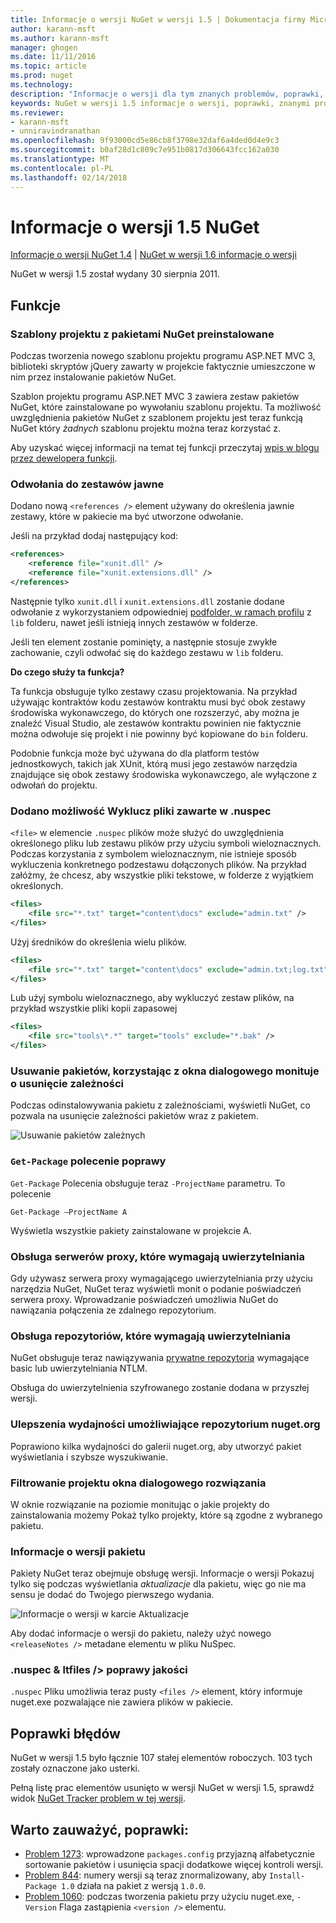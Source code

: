 ```yaml
---
title: Informacje o wersji NuGet w wersji 1.5 | Dokumentacja firmy Microsoft
author: karann-msft
ms.author: karann-msft
manager: ghogen
ms.date: 11/11/2016
ms.topic: article
ms.prod: nuget
ms.technology: 
description: "Informacje o wersji dla tym znanych problemów, poprawki, dodatkowe funkcje i dcr NuGet w wersji 1.5."
keywords: NuGet w wersji 1.5 informacje o wersji, poprawki, znanymi problemami, nowe funkcje, dcr
ms.reviewer:
- karann-msft
- unniravindranathan
ms.openlocfilehash: 9f93000cd5e86cb8f3798e32daf6a4ded0d4e9c3
ms.sourcegitcommit: b0af28d1c809c7e951b0817d306643fcc162a030
ms.translationtype: MT
ms.contentlocale: pl-PL
ms.lasthandoff: 02/14/2018
---
```

# <a name="nuget-15-release-notes"></a>Informacje o wersji 1.5 NuGet

[Informacje o wersji NuGet 1.4](../release-notes/nuget-1.4.md) | [NuGet w wersji 1.6 informacje o wersji](../release-notes/nuget-1.6.md)

NuGet w wersji 1.5 został wydany 30 sierpnia 2011.

## <a name="features"></a>Funkcje

### <a name="project-templates-with-preinstalled-nuget-packages"></a>Szablony projektu z pakietami NuGet preinstalowane
Podczas tworzenia nowego szablonu projektu programu ASP.NET MVC 3, biblioteki skryptów jQuery zawarty w projekcie faktycznie umieszczone w nim przez instalowanie pakietów NuGet.

Szablon projektu programu ASP.NET MVC 3 zawiera zestaw pakietów NuGet, które zainstalowane po wywołaniu szablonu projektu. Ta możliwość uwzględnienia pakietów NuGet z szablonem projektu jest teraz funkcją NuGet który _żadnych_ szablonu projektu można teraz korzystać z.

Aby uzyskać więcej informacji na temat tej funkcji przeczytaj [wpis w blogu przez dewelopera funkcji](http://blogs.msdn.com/b/marcinon/archive/2011/07/08/project-templates-and-preinstalled-nuget-packages.aspx).

### <a name="explicit-assembly-references"></a>Odwołania do zestawów jawne

Dodano nową `<references />` element używany do określenia jawnie zestawy, które w pakiecie ma być utworzone odwołanie.

Jeśli na przykład dodaj następujący kod:

```xml
<references>
    <reference file="xunit.dll" />
    <reference file="xunit.extensions.dll" />
</references>
```

Następnie tylko `xunit.dll` i `xunit.extensions.dll` zostanie dodane odwołanie z wykorzystaniem odpowiedniej [podfolder, w ramach profilu](../reference/nuspec.md#explicit-assembly-references) z `lib` folderu, nawet jeśli istnieją innych zestawów w folderze.

Jeśli ten element zostanie pominięty, a następnie stosuje zwykłe zachowanie, czyli odwołać się do każdego zestawu w `lib` folderu.

__Do czego służy ta funkcja?__

Ta funkcja obsługuje tylko zestawy czasu projektowania. Na przykład używając kontraktów kodu zestawów kontraktu musi być obok zestawy środowiska wykonawczego, do których one rozszerzyć, aby można je znaleźć Visual Studio, ale zestawów kontraktu powinien nie faktycznie można odwołuje się projekt i nie powinny być kopiowane do `bin` folderu.

Podobnie funkcja może być używana do dla platform testów jednostkowych, takich jak XUnit, którą musi jego zestawów narzędzia znajdujące się obok zestawy środowiska wykonawczego, ale wyłączone z odwołań do projektu.

### <a name="added-ability-to-exclude-files-in-the-nuspec"></a>Dodano możliwość Wyklucz pliki zawarte w .nuspec
`<file>` w elemencie `.nuspec` plików może służyć do uwzględnienia określonego pliku lub zestawu plików przy użyciu symboli wieloznacznych. Podczas korzystania z symbolem wieloznacznym, nie istnieje sposób wykluczenia konkretnego podzestawu dołączonych plików. Na przykład załóżmy, że chcesz, aby wszystkie pliki tekstowe, w folderze z wyjątkiem określonych.

```xml
<files>
    <file src="*.txt" target="content\docs" exclude="admin.txt" />
</files>
```

Użyj średników do określenia wielu plików.

```xml
<files>
    <file src="*.txt" target="content\docs" exclude="admin.txt;log.txt" />
</files>
```

Lub użyj symbolu wieloznacznego, aby wykluczyć zestaw plików, na przykład wszystkie pliki kopii zapasowej

```xml
<files>
    <file src="tools\*.*" target="tools" exclude="*.bak" />
</files>
```

### <a name="removing-packages-using-the-dialog-prompts-to-remove-dependencies"></a>Usuwanie pakietów, korzystając z okna dialogowego monituje o usunięcie zależności
Podczas odinstalowywania pakietu z zależnościami, wyświetli NuGet, co pozwala na usunięcie zależności pakietów wraz z pakietem.

![Usuwanie pakietów zależnych](./media/remove-dependent-packages.png)


### <a name="get-package-command-improvement"></a>`Get-Package` polecenie poprawy
`Get-Package` Polecenia obsługuje teraz `-ProjectName` parametru. To polecenie

    Get-Package –ProjectName A

Wyświetla wszystkie pakiety zainstalowane w projekcie A.

### <a name="support-for-proxies-that-require-authentication"></a>Obsługa serwerów proxy, które wymagają uwierzytelniania
Gdy używasz serwera proxy wymagającego uwierzytelniania przy użyciu narzędzia NuGet, NuGet teraz wyświetli monit o podanie poświadczeń serwera proxy. Wprowadzanie poświadczeń umożliwia NuGet do nawiązania połączenia ze zdalnego repozytorium.

### <a name="support-for-repositories-that-require-authentication"></a>Obsługa repozytoriów, które wymagają uwierzytelniania
NuGet obsługuje teraz nawiązywania [prywatne repozytoria](../hosting-packages/local-feeds.md) wymagające basic lub uwierzytelniania NTLM.

Obsługa do uwierzytelnienia szyfrowanego zostanie dodana w przyszłej wersji.

### <a name="performance-improvements-to-the-nugetorg-repository"></a>Ulepszenia wydajności umożliwiające repozytorium nuget.org
Poprawiono kilka wydajności do galerii nuget.org, aby utworzyć pakiet wyświetlania i szybsze wyszukiwanie.

### <a name="solution-dialog-project-filtering"></a>Filtrowanie projektu okna dialogowego rozwiązania
W oknie rozwiązanie na poziomie monitując o jakie projekty do zainstalowania możemy Pokaż tylko projekty, które są zgodne z wybranego pakietu.

### <a name="package-release-notes"></a>Informacje o wersji pakietu
Pakiety NuGet teraz obejmuje obsługę wersji. Informacje o wersji Pokazuj tylko się podczas wyświetlania _aktualizacje_ dla pakietu, więc go nie ma sensu je dodać do Twojego pierwszego wydania.

![Informacje o wersji w karcie Aktualizacje](./media/manage-nuget-packages-release-notes.png)

Aby dodać informacje o wersji do pakietu, należy użyć nowego `<releaseNotes />` metadane elementu w pliku NuSpec.

### <a name="nuspec-ltfiles-gt-improvement"></a>.nuspec & ltfiles /&gt; poprawy jakości
`.nuspec` Pliku umożliwia teraz pusty `<files />` element, który informuje nuget.exe pozwalające nie zawiera plików w pakiecie.

## <a name="bug-fixes"></a>Poprawki błędów
NuGet w wersji 1.5 było łącznie 107 stałej elementów roboczych. 103 tych zostały oznaczone jako usterki.

Pełną listę prac elementów usunięto w wersji NuGet w wersji 1.5, sprawdź widok [NuGet Tracker problem w tej wersji](http://nuget.codeplex.com/workitem/list/advanced?keyword=&status=All&type=All&priority=All&release=NuGet%201.5&assignedTo=All&component=All&sortField=Summary&sortDirection=Descending&page=0).

## <a name="bug-fixes-worth-noting"></a>Warto zauważyć, poprawki:

* [Problem 1273](http://nuget.codeplex.com/workitem/1273): wprowadzone `packages.config` przyjazną alfabetycznie sortowanie pakietów i usunięcia spacji dodatkowe więcej kontroli wersji.
* [Problem 844](http://nuget.codeplex.com/workitem/844): numery wersji są teraz znormalizowany, aby `Install-Package 1.0` działa na pakiet z wersją `1.0.0`.
* [Problem 1060](http://nuget.codeplex.com/workitem/1060): podczas tworzenia pakietu przy użyciu nuget.exe, `-Version` Flaga zastąpienia `<version />` elementu.
